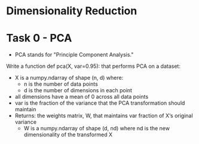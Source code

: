 # Dimensionality Reduction

# Task 0 - PCA
* PCA stands for "Principle Component Analysis."

Write a function def pca(X, var=0.95): that performs PCA on a dataset:

* X is a numpy.ndarray of shape (n, d) where:
    *  n is the number of data points
    *  d is the number of dimensions in each point
* all dimensions have a mean of 0 across all data points
* var is the fraction of the variance that the PCA transformation should maintain
* Returns: the weights matrix, W, that maintains var fraction of X‘s original variance
  * W is a numpy.ndarray of shape (d, nd) where nd is the new dimensionality of the transformed X

